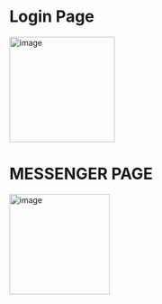 # Login Page
<img width="187" alt="image" src="https://github.com/shag-limam/flag_rim/assets/84734216/7b819c74-f7a4-4b0b-9255-62d786a6b5c5"> 
# MESSENGER PAGE
<img width="178" alt="image" src="https://github.com/shag-limam/flutter/assets/84734216/84758158-4816-400a-b121-2c3999234f84">

 
